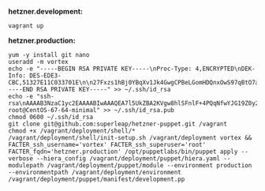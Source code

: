 **hetzner.development:**

    vagrant up

**hetzner.production:**

    yum -y install git nano
    useradd -m vortex
    echo -e "-----BEGIN RSA PRIVATE KEY-----\nProc-Type: 4,ENCRYPTED\nDEK-Info: DES-EDE3-CBC,51327E11C033701E\n\n27Fxzs1hBj0YBqXv1Jk4GwgCPBeLGomHDQnxOwS97qBtO7aDiTHov2FZXBG6oxve\nWChpWWuAar8zAguqcTETwxGyiD+4L2+BUb0z6Ia/PqgyphPDSMFgfGmZtg8WRH19\n0cTjZ6z040Ih32zSNvkdgd1StjcEcVqg700Cz5USZMGUN4lpiRRrBcsHG8mhuZw+\n8NHuE5DBHwM36WipWXiEITJekZ4URyDzKQYzOuDBjmgAkWKeNIMFGBMExATaj37I\nGs6Tvs80MUJ1Kd19GTWx7odeteZkOTMmy21VAbxdqM7lY7KGr9NlbbzmIlO/BfJT\n6yp/Vjm4IwdrGItlpJdVYB7E916j/0JH/vCQGFftHurfxqwNCr5kAqFpDKBGEay5\nTt8hUIBU2PnILpn+hdArSnMzhUnxE9NjJPfAVOOhIgGML6eq/FwqcUTAwoyU3Bgr\nSw8IDV1smNpUt0G/H4Dr9Dim7cDEaO7l7XOMALVe+u1jTdWcdDLvikCTKgmtrAWk\n6fPO7GifORqOgl0YQjP4up37kLU6Mb7dVsSJiOa01o/vftTa2Rsoi09+ttUg4Oes\nI/b+WYQXYtRnd0Y6tHjY0D7Px0SHn+354ln+WB5Qtv9IqjOhnKOW81TpFeYID9z/\nS3nMJeo3uaMfRItvv2+XzLLzyOQVMInNzhm9Y9EzU/VTYNBUixl8miWncczpoSee\nI5RkWHFOI9HlzDoAt3yJ0fOOu+HIKAizWnKHmhol9/vYKfOgTXrtOhlDNYKw0qOZ\nqGW0Pyf44s6AeDgZH/8xpSDqUsml6DtNn2ANZ2oIv+qssnrVMRFjELMg9YgHrWIJ\noNSp/U13FK8ngGaSelIscSAZz4oSgm4vY83Phe3BrbgHEyDHHTzpzK9Q7c4HOF4b\nrgplV6NXuT90H1nPg1hIraluIVLOOl+NbZdkr8jhygqEfCmdlKP9iIiR1hFXC8JK\nVPdgjYdqgqVzXkU6nSr0fqluJArVyqbv78IxpTv0zFvVEY753aG9O3wjVwln6tO+\nX9qMEBIG1pZFASyRNnLG3cyBIL9au5XjYw4KPGyStGjHahM95CNUhidDcB1GwgVb\nWzKeOoBiEin+FCIXMCkRWpl8sp12nmcT1AF37HTcKt+jZGbjLbQlxNTCBS3d/lzx\nBJI/77Kyd8Y6XD5GbMR8tAYVxNkbwJfr3RAYox4SNZFpPIoAM8eMf8cyHTswQlDA\nbj561SFetGzw5CRwXoRAtHUMxbUyeSqakZAfRVkPRZswjXR3leCAplIp+fwhd7g0\nTJOOkMLKyxbwGoQqlBRZ6UKQNx9yo9GPCQ9k3i2KRb2nfNBiUs1DxebNP8rGd77k\nvj/XDoiuG+UynTD64i9AJiME7tZ2eCLOP1zUJxhp6EPvDMmihgjd8uMqMQYFtMxH\n4RBz0FSmD7TmqFPInC71DrmTZA3HCOwm0//PW59o987Hs/XhjVBhpaRbG7rEz2+h\nJbohha16mbNBDwqP28ObIdi6Xekho67NJ5zGJD/0gBpBzdZDy9M6I4nxduDj9/4e\n+eI0V+05j4CG9eApB3avec73UlKjIqM4Mj5YBAqI7al2S7OGjopXIg==\n-----END RSA PRIVATE KEY-----" >> ~/.ssh/id_rsa
    echo -e "ssh-rsa\nAAAAB3NzaC1yc2EAAAABIwAAAQEA7l5UkZBA2KVgw8hlSFnlF+4PQqNfwYJG19Z0y2IAGRPcOBO2E920di56bsPcgPiCJfQ9A91zfwCAUKGzKIvin5DF5bgTkYWic6xGDYDsiSwf+NowYTdsdnfiCAb6XZxCa2y25DFg+N6+k7N/gSa/WCJ7uOOndPl1cgFij/nU2b808F5Hpih90MmDUozu+/QkJ4cGT6POs8/efLhDzKHAzEyhQIO2t6QPvO/74xh8Wr0die0MpVnhZZ1KCbYrUZZz5HBojQ6bybEwyfgMJUiYU5Ri/ZtVsvzd7PN7NjoT5yS1nXXP31XHOdKY/wRvPEtZQutju7SX2jO84/ieFwtpGQ== root@CentOS-67-64-minimal" >> ~/.ssh/id_rsa.pub
    chmod 0600 ~/.ssh/id_rsa
    git clone git@github.com:superleap/hetzner-puppet.git /vagrant
    chmod +x /vagrant/deployment/shell/*
    /vagrant/deployment/shell/init-setup.sh /vagrant/deployment vortex && FACTER_ssh_username='vortex' FACTER_ssh_superuser='root' FACTER_fqdn='hetzner.production' /opt/puppetlabs/bin/puppet apply --verbose --hiera_config /vagrant/deployment/puppet/hiera.yaml --modulepath /vagrant/deployment/puppet/module --environment production --environmentpath /vagrant/deployment/environment /vagrant/deployment/puppet/manifest/development.pp

